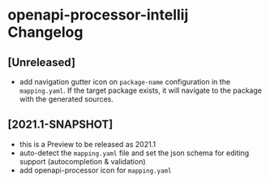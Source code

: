 <!-- Keep a Changelog guide -> https://keepachangelog.com -->

# openapi-processor-intellij Changelog

## [Unreleased]
- add navigation gutter icon on `package-name` configuration in the `mapping.yaml`. If the target package exists, it will navigate to the package with the generated sources. 

## [2021.1-SNAPSHOT]
- this is a Preview to be released as 2021.1
- auto-detect the `mapping.yaml` file and set the json schema for editing support (autocompletion & validation)
- add openapi-processor icon for `mapping.yaml` 
